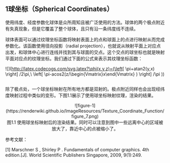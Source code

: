 ## 1球坐标（Spherical Coordinates）

使用纬度、经度参数化球体是众所周知且被广泛使用的方法。球体的两个极点附近有失真现象，但是它覆盖了整个球体，且只有沿一条纬度线不连续。

球体表面可以通过纹理坐标函数将映射表面上的点和球面上的点进行映射从而完成参数化。该函数使用径向投影（radial projection），也就说从映射平面上对应点出发，和球体中心进行连线并找到其与球面的交点。这个交点的球坐标也就是映射平面对应点的纹理坐标。我们通过下面的公式来表示其纹理坐标函数：

![](http://latex.codecogs.com/svg.latex?\phi(x,y,z)=(\left[ \pi+atan2(y,x) \right] /2\pi,\\ \left[ \pi-acos2(z/\begin{Vmatrix}x\end{Vmatrix} ) \right] /\pi ))

<math>\phi(x,y,z)=(\left[ \pi+atan2(y,x) \right] /2\pi,\\ \left[ \pi-acos2(z/\begin{Vmatrix}x\end{Vmatrix} ) \right] /\pi ) \tag{1}</math>

除了极点处，一个球坐标映射在所有地方都是双射的。极点附近同样也会出现经纬度映射过程中类似的变形。下图1.1展示了使用球坐标映射纹理，渲染的结果。

<div align=center>![figure-1](https://renderwiki.github.io/ImageResources/Texture_Coordinate_Function/figure_7.png)</div>

<center>图1.1 使用球坐标映射后的渲染结果。同时可以注意到图中一些远离中心的区域被放大了，靠近中心的点被缩小了。</center>

参考文献：

[1] Marschner S ,  Shirley P . Fundamentals of computer graphics. 4th edition.[J]. World Scientific Publishers Singapore, 2009, 9(1):249.
